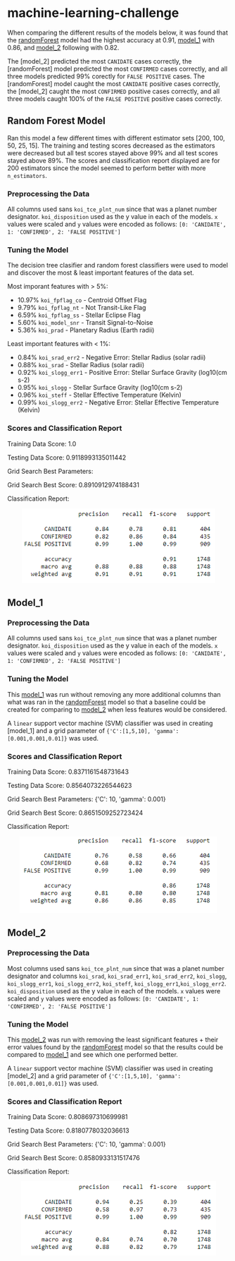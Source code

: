 # machine-learning-challenge

When comparing the different results of the models below, it was found that the [randomForest](https://github.com/meielerol/machine-learning-challenge/blob/main/model_randomForest.ipynb) model had the highest accuracy at 0.91, [model_1](https://github.com/meielerol/machine-learning-challenge/blob/main/model_1.ipynb) with 0.86, and [model_2](https://github.com/meielerol/machine-learning-challenge/blob/main/model_2.ipynb) following with 0.82.

The [model_2] predicted the most `CANIDATE` cases correctly, the [randomForest] model predicted the most `CONFIRMED` cases correctly, and all three models predicted 99% corectly for `FALSE POSITIVE` cases. The [randomForest] model caught the most `CANIDATE` positive cases correctly, the [model_2] caught the most `CONFIRMED` positive cases correctly, and all three models caught 100% of the `FALSE POSITIVE` positive cases correctly.

## Random Forest Model

Ran this model a few different times with different estimator sets [200, 100, 50, 25, 15]. The training and testing scores decreased as the estimators were decreased but all test scores stayed above 99% and all test scores stayed above 89%. The scores and classification report displayed are for 200 estimators since the model seemed to perform better with more `n_estimators`.

### Preprocessing the Data

All columns used sans `koi_tce_plnt_num` since that was a planet number designator.
`koi_disposition` used as the y value in each of the models.
`x` values were scaled and `y` values were encoded as follows: `[0: 'CANIDATE', 1: 'CONFIRMED', 2: 'FALSE POSITIVE']`

### Tuning the Model

The decision tree clasifier and random forest classifiers were used to model and discover the most & least important features of the data set.

Most imporant features with > 5%:
* 10.97% `koi_fpflag_co` - Centroid Offset Flag
* 9.79% `koi_fpflag_nt` - Not Transit-Like Flag
* 6.59% `koi_fpflag_ss` - Stellar Eclipse Flag
* 5.60% `koi_model_snr` - Transit Signal-to-Noise
* 5.36% `koi_prad` - Planetary Radius (Earth radii)

Least important features with < 1%:
* 0.84% `koi_srad_err2` - Negative Error: Stellar Radius (solar radii)
* 0.88% `koi_srad` - Stellar Radius (solar radii)
* 0.92% `koi_slogg_err1` - Positive Error: Stellar Surface Gravity (log10(cm s-2)
* 0.95% `koi_slogg` - Stellar Surface Gravity (log10(cm s-2)
* 0.96% `koi_steff` - Stellar Effective Temperature (Kelvin)
* 0.99% `koi_slogg_err2` - Negative Error: Stellar Effective Temperature (Kelvin)

### Scores and Classification Report

Training Data Score: 1.0

Testing Data Score: 0.9118993135011442

Grid Search Best Parameters: 

Grid Search Best Score: 0.8910912974188431

Classification Report: 
<p align="center"><img src="https://github.com/meielerol/machine-learning-challenge/blob/main/Images/classificationReport-model_randomForest-200.png" alt="Random Forest Classification Report"></p>

## Model_1

### Preprocessing the Data

All columns used sans `koi_tce_plnt_num` since that was a planet number designator.
`koi_disposition` used as the y value in each of the models.
`x` values were scaled and `y` values were encoded as follows: `[0: 'CANIDATE', 1: 'CONFIRMED', 2: 'FALSE POSITIVE']`

### Tuning the Model

This [model_1](https://github.com/meielerol/machine-learning-challenge/blob/main/model_1.ipynb) was run without removing any more additional columns than what was ran in the [randomForest](https://github.com/meielerol/machine-learning-challenge/blob/main/model_randomForest.ipynb) model so that a baseline could be created for comparing to [model_2](https://github.com/meielerol/machine-learning-challenge/blob/main/model_2.ipynb) when less features would be considered.

A `linear` support vector machine (SVM) classifier was used in creating [model_1] and a grid parameter of `{'C':[1,5,10], 'gamma':[0.001,0.001,0.01]}` was used.

### Scores and Classification Report

Training Data Score: 0.8371161548731643

Testing Data Score: 0.8564073226544623

Grid Search Best Parameters: {'C': 10, 'gamma': 0.001}

Grid Search Best Score: 0.8651509252723424

Classification Report: 
<p align="center"><img src="https://github.com/meielerol/machine-learning-challenge/blob/main/Images/classificationReport-model_1.png" alt="model_1 Classification Report"></p>

## Model_2

### Preprocessing the Data

Most columns used sans `koi_tce_plnt_num` since that was a planet number designator and columns `koi_srad`, `koi_srad_err1`, `koi_srad_err2`, `koi_slogg`, `koi_slogg_err1`, `koi_slogg_err2`, `koi_steff`, `koi_slogg_err1`,`koi_slogg_err2`.
`koi_disposition` used as the y value in each of the models.
`x` values were scaled and `y` values were encoded as follows: `[0: 'CANIDATE', 1: 'CONFIRMED', 2: 'FALSE POSITIVE']`

### Tuning the Model

This [model_2](https://github.com/meielerol/machine-learning-challenge/blob/main/model_2.ipynb) was run with removing the least significant features + their error values found by the [randomForest](https://github.com/meielerol/machine-learning-challenge/blob/main/model_randomForest.ipynb) model so that the results could be compared to [model_1](https://github.com/meielerol/machine-learning-challenge/blob/main/model_1.ipynb) and see which one performed better.

A `linear` support vector machine (SVM) classifier was used in creating [model_2] and a grid parameter of `{'C':[1,5,10], 'gamma':[0.001,0.001,0.01]}` was used.

### Scores and Classification Report

Training Data Score: 0.808697310699981

Testing Data Score: 0.8180778032036613

Grid Search Best Parameters: {'C': 10, 'gamma': 0.001}

Grid Search Best Score: 0.8580933131517476

Classification Report: 
<p align="center"><img src="https://github.com/meielerol/machine-learning-challenge/blob/main/Images/classificationReport-model_2.png" alt="model_2 Classification Report"></p>